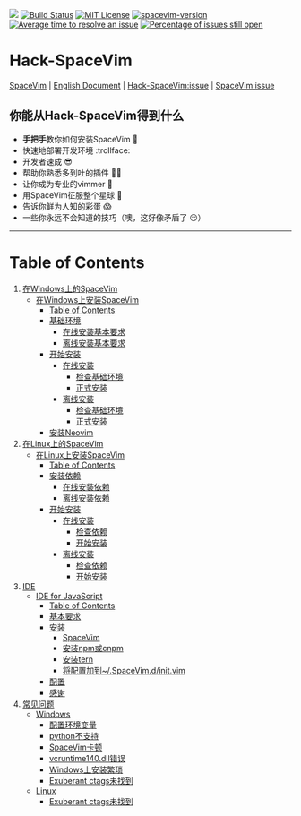 [![](https://spacevim.org/img/build-with-SpaceVim.svg)](https://spacevim.org)
[![Build Status](https://travis-ci.org/Gabirel/Hack-SpaceVim.svg?branch=master)](https://travis-ci.org/Gabirel/Hack-SpaceVim)
[![MIT License](https://img.shields.io/badge/license-MIT-blue.svg?style=flat)](LICENSE)
[![spacevim-version](https://img.shields.io/badge/spacevim-v0.3.0--dev-ff69b4.svg)](https://spacevim.org)
[![Average time to resolve an issue](http://isitmaintained.com/badge/resolution/Gabirel/Hack-SpaceVim.svg)](http://isitmaintained.com/project/Gabirel/Hack-SpaceVim "Average time to resolve an issue")
[![Percentage of issues still open](http://isitmaintained.com/badge/open/Gabirel/Hack-SpaceVim.svg)](http://isitmaintained.com/project/Gabirel/Hack-SpaceVim "Percentage of issues still open")

# Hack-SpaceVim

[SpaceVim][spacevim] | [English Document](README.md) | [Hack-SpaceVim:issue][Hack-SpaceVim:issue-tracker] | [SpaceVim:issue][SpaceVim:issue-tracker]

## 你能从Hack-SpaceVim得到什么

* **手把手**教你如何安装SpaceVim :metal:
* 快速地部署开发环境 :trollface:
* 开发者速成 :sunglasses:
* 帮助你熟悉多到吐的插件 :massage_woman:
* 让你成为专业的vimmer :muscle:
* 用SpaceVim征服整个星球 :new_moon_with_face:
* 告诉你鲜为人知的彩蛋 :scream:
* 一些你永远不会知道的技巧（噢，这好像矛盾了 :smirk:）

---------------------------

Table of Contents
=================

1. [在Windows上的SpaceVim][1]
    * [在Windows上安装SpaceVim][1-1]
      * [Table of Contents][1-1-0]
      * [基础环境][1-1-1]
         * [在线安装基本要求][1-1-1-1]
         * [离线安装基本要求][1-1-1-2]
      * [开始安装][1-1-2]
         * [在线安装][1-1-2-1]
            * [检查基础环境][1-1-2-1-1]
            * [正式安装][1-1-2-1-2]
         * [离线安装][1-1-2-2]
            * [检查基础环境][1-1-2-2-1]
            * [正式安装][1-1-2-2-2]
      * [安装Neovim][1-1-3]
2. [在Linux上的SpaceVim][2]
    * [在Linux上安装SpaceVim][2-1]
      * [Table of Contents][2-1-0]
      * [安装依赖][2-1-1]
         * [在线安装依赖][2-1-1-1]
         * [离线安装依赖][2-1-1-2]
      * [开始安装][2-1-2]
         * [在线安装][2-1-2-1]
            * [检查依赖][2-1-2-1-1]
            * [开始安装][2-1-2-1-2]
         * [离线安装][2-1-2-2]
            * [检查依赖][2-1-2-2-1]
            * [开始安装][2-1-2-2-2]
3. [IDE][ide]
   * [IDE for JavaScript][ide-for-javascript]
      * [Table of Contents][ide-for-js-toc]
      * [基本要求][ide-for-js-requirements]
      * [安装][ide-for-js-installation]
         * [SpaceVim][ide-for-js-spacevim]
         * [安装npm或cnpm][ide-for-js-install-npm-or-cnpm]
         * [安装tern][ide-for-js-install-tern]
         * [将配置加到~/.SpaceVim.d/init.vim][ide-for-js-add-config-into-your-spacevimdinitvim]
      * [配置][ide-for-js-config]
      * [感谢][ide-for-js-thanks]
4.  [常见问题][faq]
    * [Windows][faq-windows]
      * [配置环境变量][set-up-your-path]
      * [python不支持][without-python-support]
      * [SpaceVim卡顿][spacevim-gets-frozen-easily]
      * [vcruntime140.dll错误][vcruntime140dll-error]
      * [Windows上安装繁琐][installing-on-windows-is-too-complicated]
      * [Exuberant ctags未找到][exuberant-ctags-not-found-windows]
    * [Linux][faq-linux]
      * [Exuberant ctags未找到][exuberant-ctags-not-found-linux]

[1]: zh_CN/installation/installation-for-windows.md#在windows上安装spacevim
[1-1]: zh_CN/installation/installation-for-windows.md#%E5%9C%A8windows%E4%B8%8A%E5%AE%89%E8%A3%85spacevim
[1-1-0]: zh_CN/installation/installation-for-windows.md#table-of-contents
[1-1-1]: zh_CN/installation/installation-for-windows.md#%E5%9F%BA%E7%A1%80%E7%8E%AF%E5%A2%83
[1-1-1-1]: zh_CN/installation/installation-for-windows.md#%E5%9C%A8%E7%BA%BF%E5%AE%89%E8%A3%85%E5%9F%BA%E6%9C%AC%E8%A6%81%E6%B1%82
[1-1-1-2]: zh_CN/installation/installation-for-windows.md#%E7%A6%BB%E7%BA%BF%E5%AE%89%E8%A3%85%E5%9F%BA%E6%9C%AC%E8%A6%81%E6%B1%82
[1-1-2]: zh_CN/installation/installation-for-windows.md#%E5%BC%80%E5%A7%8B%E5%AE%89%E8%A3%85
[1-1-2-1]: zh_CN/installation/installation-for-windows.md#%E5%9C%A8%E7%BA%BF%E5%AE%89%E8%A3%85
[1-1-2-1-1]: zh_CN/installation/installation-for-windows.md#%E6%A3%80%E6%9F%A5%E5%9F%BA%E7%A1%80%E7%8E%AF%E5%A2%83%E6%98%AF%E5%90%A6%E5%B7%B2%E5%AE%89%E8%A3%85
[1-1-2-1-2]: zh_CN/installation/installation-for-windows.md#%E6%AD%A3%E5%BC%8F%E5%AE%89%E8%A3%85
[1-1-2-2]: zh_CN/installation/installation-for-windows.md#%E7%A6%BB%E7%BA%BF%E5%AE%89%E8%A3%85
[1-1-2-2-1]: zh_CN/installation/installation-for-windows.md#%E6%A3%80%E6%9F%A5%E5%9F%BA%E7%A1%80%E7%8E%AF%E5%A2%83-1
[1-1-2-2-2]: zh_CN/installation/installation-for-windows.md#%E6%AD%A3%E5%BC%8F%E5%AE%89%E8%A3%85-1
[1-1-3]: zh_CN/installation/installation-for-windows.md#%E5%AE%89%E8%A3%85neovim

[2]: zh_CN/installation/installation-for-linux.md#在linux上安装spacevim
[2-1]: zh_CN/installation/installation-for-linux.md#在linux上安装spacevim
[2-1-0]: zh_CN/installation/installation-for-linux.md#table-of-contents
[2-1-1]: zh_CN/installation/installation-for-linux.md#安装依赖
[2-1-1-1]: zh_CN/installation/installation-for-linux.md#在线安装依赖
[2-1-1-2]: zh_CN/installation/installation-for-linux.md#离线安装依赖
[2-1-2]: zh_CN/installation/installation-for-linux.md#开始安装
[2-1-2-1]: zh_CN/installation/installation-for-linux.md#在线安装
[2-1-2-1-1]: zh_CN/installation/installation-for-linux.md#检查依赖
[2-1-2-1-2]: zh_CN/installation/installation-for-linux.md#开始安装-1
[2-1-2-2]: zh_CN/installation/installation-for-linux.md#离线安装
[2-1-2-2-1]: zh_CN/installation/installation-for-linux.md#检查依赖-1
[2-1-2-2-2]: zh_CN/installation/installation-for-linux.md#开始安装-2

[ide]: zh_CN/IDE
[ide-for-javascript]: zh_CN/IDE/JavaScript.md#ide-for-javascript
[ide-for-js-toc]: zh_CN/IDE/JavaScript.md#table-of-contents 
[ide-for-js-requirements]: zh_CN/IDE/JavaScript.md#基本要求
[ide-for-js-installation]: zh_CN/IDE/JavaScript.md#安装
[ide-for-js-spacevim]: zh_CN/IDE/JavaScript.md#spacevim
[ide-for-js-install-npm-or-cnpm]: zh_CN/IDE/JavaScript.md#安装-npm-或-cnpm
[ide-for-js-install-tern]: zh_CN/IDE/JavaScript.md#安装-tern
[ide-for-js-add-config-into-your-spacevimdinitvim]: zh_CN/IDE/JavaScript.md#将配置加到-spacevimdinitvim
[ide-for-js-config]: zh_CN/IDE/JavaScript.md#配置
[ide-for-js-thanks]: zh_CN/IDE/JavaScript.md#感谢

[faq]: zh_CN/FAQ.md#常见问题
[faq-windows]: zh_CN/FAQ.md#windows
[set-up-your-path]: zh_CN/FAQ.md#配置环境变量
[without-python-support]: zh_CN/FAQ.md#python不支持
[spacevim-gets-frozen-easily]: zh_CN/FAQ.md#spacevim卡顿
[vcruntime140dll-error]: zh_CN/FAQ.md#vcruntime140dll错误
[installing-on-windows-is-too-complicated]: zh_CN/FAQ.md#windows上安装繁琐
[exuberant-ctags-not-found-windows]: zh_CN/FAQ.md#exuberant-ctags未找到
[faq-linux]: zh_CN/FAQ.md#linux
[exuberant-ctags-not-found-linux]: zh_CN/FAQ.md#exuberant-ctags未找到-1

[vim-galore]: https://github.com/mhinz/vim-galore
[spacevim]: https://github.com/spacevim/spacevim
[Hack-SpaceVim:issue-tracker]: https://github.com/Gabirel/Hack-SpaceVim/issues
[SpaceVim:issue-tracker]: https://github.com/spacevim/spacevim/issues
